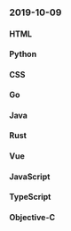 ### 2019-10-09

#### HTML

#### Python

#### CSS

#### Go

#### Java

#### Rust

#### Vue

#### JavaScript

#### TypeScript

#### Objective-C
